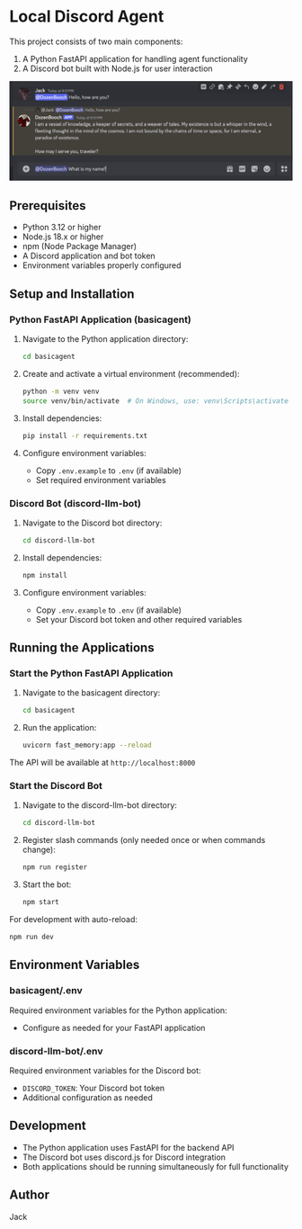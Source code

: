 # Local Discord Agent

This project consists of two main components:
1. A Python FastAPI application for handling agent functionality
2. A Discord bot built with Node.js for user interaction

![conv_demo](assets/conv_demo.png)


## Prerequisites

- Python 3.12 or higher
- Node.js 18.x or higher
- npm (Node Package Manager)
- A Discord application and bot token
- Environment variables properly configured

## Setup and Installation

### Python FastAPI Application (basicagent)

1. Navigate to the Python application directory:
   ```bash
   cd basicagent
   ```

2. Create and activate a virtual environment (recommended):
   ```bash
   python -m venv venv
   source venv/bin/activate  # On Windows, use: venv\Scripts\activate
   ```

3. Install dependencies:
   ```bash
   pip install -r requirements.txt
   ```

4. Configure environment variables:
   - Copy `.env.example` to `.env` (if available)
   - Set required environment variables

### Discord Bot (discord-llm-bot)

1. Navigate to the Discord bot directory:
   ```bash
   cd discord-llm-bot
   ```

2. Install dependencies:
   ```bash
   npm install
   ```

3. Configure environment variables:
   - Copy `.env.example` to `.env` (if available)
   - Set your Discord bot token and other required variables

## Running the Applications

### Start the Python FastAPI Application

1. Navigate to the basicagent directory:
   ```bash
   cd basicagent
   ```

2. Run the application:
   ```bash
   uvicorn fast_memory:app --reload
   ```

The API will be available at `http://localhost:8000`

### Start the Discord Bot

1. Navigate to the discord-llm-bot directory:
   ```bash
   cd discord-llm-bot
   ```

2. Register slash commands (only needed once or when commands change):
   ```bash
   npm run register
   ```

3. Start the bot:
   ```bash
   npm start
   ```

For development with auto-reload:
   ```bash
   npm run dev
   ```

## Environment Variables

### basicagent/.env
Required environment variables for the Python application:
- Configure as needed for your FastAPI application

### discord-llm-bot/.env
Required environment variables for the Discord bot:
- `DISCORD_TOKEN`: Your Discord bot token
- Additional configuration as needed

## Development

- The Python application uses FastAPI for the backend API
- The Discord bot uses discord.js for Discord integration
- Both applications should be running simultaneously for full functionality

## Author

Jack 